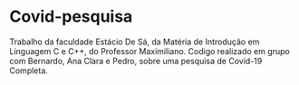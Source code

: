 # Covid-pesquisa
Trabalho da faculdade Estácio De Sá, da Matéria de Introdução em Linguagem C e C++, do Professor Maximiliano. Codigo realizado em grupo com Bernardo, Ana Clara e Pedro, sobre uma pesquisa de Covid-19 Completa.
